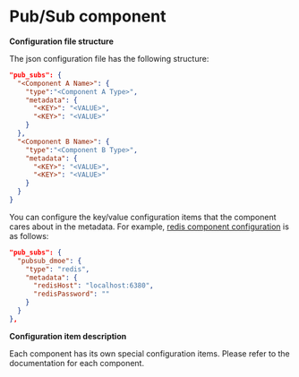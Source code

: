 # Pub/Sub component
**Configuration file structure**

The json configuration file has the following structure:

```json
"pub_subs": {
  "<Component A Name>": {
    "type":"<Component A Type>",
    "metadata": {
      "<KEY>": "<VALUE>",
      "<KEY>": "<VALUE>"
    }
  },
  "<Component B Name>": {
    "type":"<Component B Type>",
    "metadata": {
      "<KEY>": "<VALUE>",
      "<KEY>": "<VALUE>"
    }
  }
}
```

You can configure the key/value configuration items that the component cares about in the metadata. For example, [redis component configuration](https://github.com/mosn/layotto/blob/main/configs/config_redis.json) is as follows:

```json
"pub_subs": {
  "pubsub_dmoe": {
    "type": "redis",
    "metadata": {
      "redisHost": "localhost:6380",
      "redisPassword": ""
    }
  }
},
```


**Configuration item description**

Each component has its own special configuration items. Please refer to the documentation for each component.